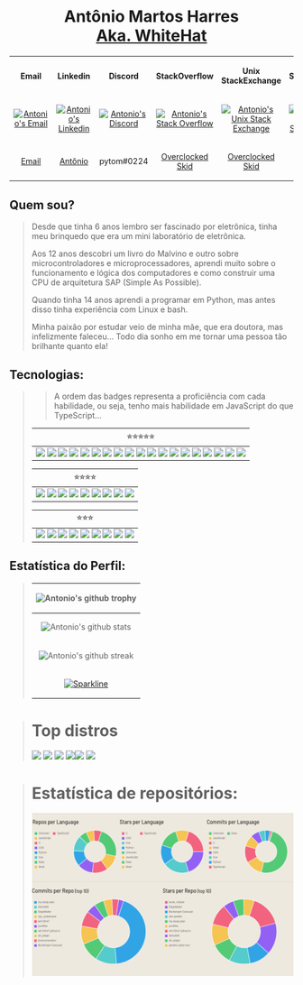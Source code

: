 <h1 align="center"> Antônio Martos Harres <br/> <a href="https://wh1t3h47.github.io/Ab0utM3"> Aka. WhiteHat </a> <br /> </h1>

<table align="center" style="width:100%">
  <tr>
    <th align="center">
      <b> <p text-align="center"> Email </p> </b>
    </th>
    <th align="center">
      <b> <p text-align="center"> Linkedin </p> </b>
    </th>
    <th align="center">
      <b> <p text-align="center"> Discord </p> </b>
    </th>
    <th align="center">
      <b> <p text-align="center"> StackOverflow </p> </b>
    </th>
    <th align="center">
      <b> <p text-align="center"> Unix StackExchange </p> </b>
    </th>
    <th align="center">
      <b> <p text-align="center"> SoloLearn </p> </b>
    </th>
  </tr>
  <tr>
    <td align="center">
      <a align="center" href="mailto:tom.mharres@gmail.com">
        <p text-align="center"> <img alt="Antonio's Email" src="https://img.shields.io/badge/Gmail-D14836?style=for-the-badge&logo=gmail&logoColor=white" />
      </a>
      </center>
    </td>
    <td align="center">
      <a align="center" href="https://www.linkedin.com/in/ant%C3%B4nio-martos-harres-5b85a91b4/">
        <p text-align="center"> <img alt="Antonio's Linkedin" src="https://img.shields.io/badge/LinkedIn-0077B5?style=for-the-badge&logo=linkedin&logoColor=white" />
      </a>
      </center>
    </td>
    <td align="center">
      <a align="center" href="https://discord.com">
        <p text-align="center"> <img alt="Antonio's Discord" src="https://img.shields.io/badge/Discord-7289DA?style=for-the-badge&logo=discord&logoColor=white" />
      </a>
      </center>
    </td>
    <td align="center">
      <a align="center" href="https://stackoverflow.com/users/5951911/overclocked-skid">
        <p text-align="center"> <img alt="Antonio's Stack Overflow" src="https://img.shields.io/badge/Stack_Overflow-FE7A16?style=for-the-badge&logo=stack-overflow&logoColor=white" />
      </a>
      </center>
    </td>
    <td align="center">
      <a align="center" href="https://unix.stackexchange.com/users/144371/overclocked-skid">
        <p text-align="center"> <img alt="Antonio's Unix Stack Exchange" src="https://img.shields.io/badge/StackExchange-%23ffffff.svg?&style=for-the-badge&logo=StackExchange&logoColor=white" />
      </a>
      </center>
    </td>
    <td align="center">
      <a align="center" href="https://www.sololearn.com/profile/532145">
        <p text-align="center"> <img alt="Antonio's SoloLearn" src="https://img.shields.io/badge/-Sololearn-3a464b?style=for-the-badge&logo=Sololearn&logoColor=white" />
      </a>
      </center>
    </td>
  </tr>
  <tr>
    <td align="center">
      <a align="center" href="mailto:tom.mharres@gmail.com"> <p text-align="center"> Email </p> </a>
      </center>
    </td>
    <td align="center">
      <a align="center" href="https://www.linkedin.com/in/ant%C3%B4nio-martos-harres-5b85a91b4/"> <p text-align="center"> Antônio </p> </a>
      </center>
    </td>
    <td align="center">
      <p text-align="center"> pytom#0224 </p>
      </center>
    </td>
    <td align="center">
      <a align="center" href="https://stackoverflow.com/users/5951911/overclocked-skid"> <p text-align="center"> Overclocked Skid </p> </a>
      </center>
    </td>
    <td align="center">
      <a align="center" href="https://unix.stackexchange.com/users/144371/overclocked-skid"> <p text-align="center"> Overclocked Skid </p> </a>
      </center>
    </td>
    <td align="center">
      <a align="center" href="https://www.sololearn.com/profile/532145"> <p text-align="center"> Antônio </p> </a>
      </center>
    </td>
  </tr>
</table> 
</center>
	

## Quem sou?
> Desde que tinha 6 anos lembro ser fascinado por eletrônica, tinha meu brinquedo que era um mini laboratório de eletrônica.
>
> Aos 12 anos descobri um livro do Malvino e outro sobre microcontroladores e microprocessadores, aprendi muito sobre o funcionamento e lógica dos computadores e como construir uma CPU de arquitetura SAP (Simple As Possible).
>
> Quando tinha 14 anos aprendi a programar em Python, mas antes disso tinha experiência com Linux e bash.
> 
> Minha paixão por estudar veio de minha mãe, que era doutora, mas infelizmente faleceu... Todo dia sonho em me tornar uma pessoa tão brilhante quanto ela!

## Tecnologias:
> > A ordem das badges representa a proficiência com cada habilidade, ou seja, tenho mais habilidade em JavaScript do que TypeScript...
> >
>
> | :star::star::star::star::star: |
> |--------------------------------|
> | <img src="https://img.shields.io/badge/JavaScript-323330?style=for-the-badge&logo=javascript&logoColor=F7DF1E" /> <img src="https://img.shields.io/badge/TypeScript-007ACC?style=for-the-badge&logo=typescript&logoColor=white" /> <img src="https://img.shields.io/badge/Python-3776AB?style=for-the-badge&logo=python&logoColor=white" /> <img src="https://img.shields.io/badge/React-20232A?style=for-the-badge&logo=react&logoColor=61DAFB" /> <img src="https://img.shields.io/badge/Sass-CC6699?style=for-the-badge&logo=sass&logoColor=white" /> <img src="https://img.shields.io/badge/Node.js-339933?style=for-the-badge&logo=nodedotjs&logoColor=white" /> <img src="https://img.shields.io/badge/Express.js-000000?style=for-the-badge&logo=express&logoColor=white" /> <img src="https://img.shields.io/badge/HTML5-E34F26?style=for-the-badge&logo=html5&logoColor=white" /> <img src="https://img.shields.io/badge/Bootstrap-563D7C?style=for-the-badge&logo=bootstrap&logoColor=white" /> <img src="https://img.shields.io/badge/CSS3-1572B6?style=for-the-badge&logo=css3&logoColor=white" /> <img src="https://img.shields.io/badge/Git-F05032?style=for-the-badge&logo=git&logoColor=white" /> <img src="https://badges.aleen42.com/src/eslint.svg" height="28"/> <img src="https://badges.aleen42.com/src/webpack.svg" height="28" /> <img src="https://img.shields.io/badge/Visual_Studio-5C2D91?style=for-the-badge&logo=visual%20studio&logoColor=white" /> <img src="https://img.shields.io/badge/npm-CB3837?style=for-the-badge&logo=npm&logoColor=white" /> <img src="https://img.shields.io/badge/Yarn-2C8EBB?style=for-the-badge&logo=yarn&logoColor=white" /> <img src="https://img.shields.io/badge/Jest-C21325?style=for-the-badge&logo=jest&logoColor=white" /> <img src="https://img.shields.io/badge/gimp-5C5543?style=for-the-badge&logo=gimp&logoColor=white" /> <img src="https://camo.githubusercontent.com/082dac1bf6c231aa5a3836d300de8b46ee8c6b0ac9465cfc6aed17b6a0cc5662/68747470733a2f2f73332e65752d776573742d322e616d617a6f6e6177732e636f6d2f646570656e6461626f742d696d616765732f6c6f676f2d776974682d6e616d652d686f72697a6f6e74616c2e7376673f7635" height="28" /> |
>
>  | :star::star::star::star: |
> |-----------------------------|
> | <img src="https://img.shields.io/badge/Shell_Script-121011?style=for-the-badge&logo=gnu-bash&logoColor=white" /> <img src="https://img.shields.io/badge/C-00599C?style=for-the-badge&logo=c&logoColor=white" /> <img src="https://img.shields.io/badge/CMake-064F8C?style=for-the-badge&logo=cmake&logoColor=white" /> <img src="https://img.shields.io/badge/MongoDB-4EA94B?style=for-the-badge&logo=mongodb&logoColor=white" /> <img src="https://img.shields.io/badge/PHP-777BB4?style=for-the-badge&logo=php&logoColor=white" /> <img src="https://img.shields.io/badge/MySQL-00000F?style=for-the-badge&logo=mysql&logoColor=white" /> <img src="https://img.shields.io/badge/PostgreSQL-316192?style=for-the-badge&logo=postgresql&logoColor=white" /> <img src="https://img.shields.io/badge/SQLite-07405E?style=for-the-badge&logo=sqlite&logoColor=white" /> <img src="https://img.shields.io/badge/Vue.js-35495E?style=for-the-badge&logo=vuedotjs&logoColor=4FC08D" /> |
>
>  | :star::star::star: |
>  |--------------------|
> | <img src="https://img.shields.io/badge/Figma-F24E1E?style=for-the-badge&logo=figma&logoColor=white" /> <img src="https://img.shields.io/badge/Nginx-009639?style=for-the-badge&logo=nginx&logoColor=white" /> <img src="https://img.shields.io/badge/Lua-2C2D72?style=for-the-badge&logo=lua&logoColor=white" /> <img src="https://img.shields.io/badge/Numpy-777BB4?style=for-the-badge&logo=numpy&logoColor=white"/> <img src="https://img.shields.io/badge/Pandas-2C2D72?style=for-the-badge&logo=pandas&logoColor=white" /> <img src="https://img.shields.io/badge/Insomnia-5849be?style=for-the-badge&logo=Insomnia&logoColor=white" /> <img src="https://img.shields.io/badge/Inkscape-000000?style=for-the-badge&logo=Inkscape&logoColor=white" /> <img src="https://img.shields.io/badge/Django-092E20?style=for-the-badge&logo=django&logoColor=green" /> <img src="https://img.shields.io/badge/Laravel-FF2D20?style=for-the-badge&logo=laravel&logoColor=white" /> |
>


## Estatística do Perfil:

> | <p align="center"> ![Antonio's github trophy](https://github-profile-trophy.vercel.app/?username=wh1t3h47&row=1) </p>    |
> |--------------------------------------------------------------------------------------------------------------------------|
> | <p align="center"> ![Antonio's github stats](https://github-readme-stats.vercel.app/api?username=wh1t3h47) </p>          |
> | <p align="center"> ![Antonio's github streak](https://github-readme-streak-stats.herokuapp.com/?user=wh1t3h47) </p>      |
> | <p align="center"> [![Sparkline](https://stars.medv.io/wh1t3h47/badges.svg)](https://stars.medv.io/wh1t3h47/badges) </p> |

>
> # Top distros
> 
> <img src="https://img.shields.io/badge/Linux-FCC624?style=for-the-badge&logo=linux&logoColor=black"/>
> <img src="https://img.shields.io/badge/Kali_Linux-557C94?style=for-the-badge&logo=kali-linux&logoColor=white" /> <img src="https://img.shields.io/badge/Debian-A81D33?style=for-the-badge&logo=debian&logoColor=white" /> <img src="https://img.shields.io/badge/Android-3DDC84?style=for-the-badge&logo=android&logoColor=white" /><img src="https://img.shields.io/badge/lineageos-167C80?style=for-the-badge&logo=lineageos&logoColor=white" /> <img src="https://img.shields.io/badge/Arch_Linux-1793D1?style=for-the-badge&logo=arch-linux&logoColor=white" />

> # Estatística de repositórios:
> <img src="./Screenshot_2021-07-10 Github Profile Summary - Visualize your GitHub profile.png" />
